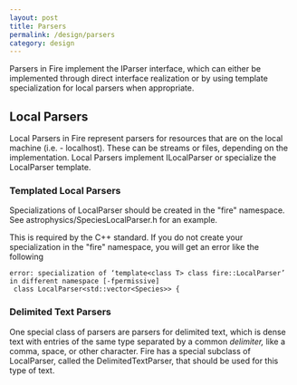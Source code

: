 ```yaml
---
layout: post
title: Parsers
permalink: /design/parsers
category: design
---
```


Parsers in Fire implement the IParser interface, which can either be implemented through direct interface realization or by using template specialization
for local parsers when appropriate.

## Local Parsers

Local Parsers in Fire represent parsers for resources that are on the local machine (i.e. - localhost). These can be streams or files, depending on the
implementation. Local Parsers implement ILocalParser or specialize the LocalParser<T> template.

### Templated Local Parsers

Specializations of LocalParser<T> should be created in the "fire" namespace. See astrophysics/SpeciesLocalParser.h for an example.

This is required by the C++ standard. If you do not create your specialization in the "fire" namespace, you will get an error like the following

```
error: specialization of ‘template<class T> class fire::LocalParser’ in different namespace [-fpermissive]
 class LocalParser<std::vector<Species>> {
```

### Delimited Text Parsers

One special class of parsers are parsers for delimited text, which is dense text with entries of the same type separated by a common *delimiter,* like a comma, space, or other character. Fire has a special subclass of LocalParser, called the DelimitedTextParser, that should be used for this type of text.